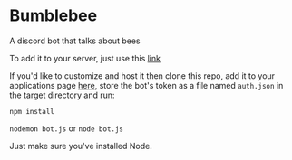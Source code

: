 # Bumblebee
A discord bot that talks about bees

To add it to your server, just use this [link](https://discordapp.com/oauth2/authorize?client_id=545813213057515522&scope=bot&permissions=0)

If you'd like to customize and host it then clone this repo,
add it to your applications page [here](https://discordapp.com/developers/applications/),
store the bot's token as a file named <code>auth.json</code> in the target directory and run:

<code>npm install</code>

<code>nodemon bot.js</code> or <code>node bot.js</code>

Just make sure you've installed Node.
